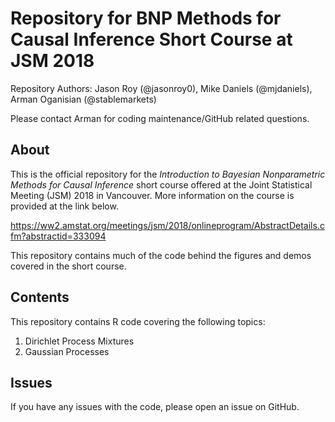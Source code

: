 # Repository for BNP Methods for Causal Inference Short Course at JSM 2018
Repository Authors: Jason Roy (@jasonroy0), Mike Daniels (@mjdaniels), Arman Oganisian (@stablemarkets)

Please contact Arman for coding maintenance/GitHub related questions.

## About
This is the official repository for the *Introduction to Bayesian Nonparametric Methods for Causal Inference* short course offered at the Joint Statistical Meeting (JSM) 2018 in Vancouver. More information on the course is provided at the link below.

https://ww2.amstat.org/meetings/jsm/2018/onlineprogram/AbstractDetails.cfm?abstractid=333094

This repository contains much of the code behind the figures and demos covered in the short course.

## Contents
This repository contains R code covering the following topics:
1. Dirichlet Process Mixtures
2. Gaussian Processes

## Issues
If you have any issues with the code, please open an issue on GitHub.
